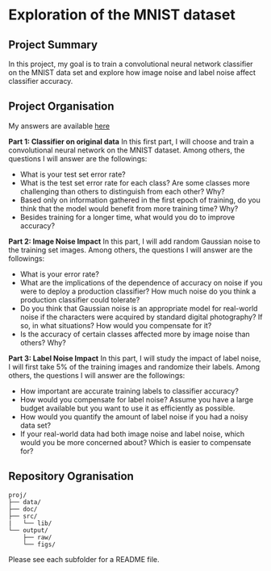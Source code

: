 # Exploration of the MNIST dataset

## Project Summary
In this project, my goal is to train a convolutional neural network classifier on the MNIST data set and explore how image noise and label noise affect classifier accuracy.

## Project Organisation
My answers are available [here](doc/answers.md)

**Part 1: Classifier on original data**
In this first part, I will choose and train a convolutional neural network on the MNIST dataset. Among others, the questions I will answer are the followings:
- What is your test set error rate?
- What is the test set error rate for each class? Are some classes more challenging than others to distinguish from each other? Why?
- Based only on information gathered in the first epoch of training, do you think that the model would benefit from more training time? Why?
- Besides training for a longer time, what would you do to improve accuracy?

**Part 2: Image Noise Impact**
In this part, I will add random Gaussian noise to the training set images. Among others, the questions I will answer are the followings:
- What is your error rate?
- What are the implications of the dependence of accuracy on noise if you were to deploy a production classifier? How much noise do you think a production classifier could tolerate?
- Do you think that Gaussian noise is an appropriate model for real-world noise if the characters were acquired by standard digital photography? If so, in what situations? How would you compensate for it?
- Is the accuracy of certain classes affected more by image noise than others? Why?

**Part 3: Label Noise Impact**
In this part, I will study the impact of label noise, I will first take 5% of the training images and randomize their labels. Among others, the questions I will answer are the followings:
- How important are accurate training labels to classifier accuracy?
- How would you compensate for label noise? Assume you have a large budget available but you want to use it as efficiently as possible.
- How would you quantify the amount of label noise if you had a noisy data set?
- If your real-world data had both image noise and label noise, which would you be more concerned about? Which is easier to compensate for?


## Repository Ogranisation
```
proj/
├── data/
├── doc/
├── src/
|   └── lib/
└── output/
    ├── raw/
    └── figs/
```
Please see each subfolder for a README file.
